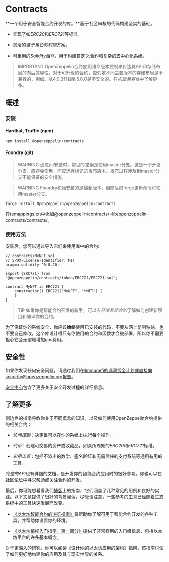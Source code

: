 # Contracts
**一个用于安全智能合约开发的库。**基于社区审核的代码构建坚实的基础。

* 实现了如*ERC20*和*ERC721*等标准。

* 灵活的*基于角色的权限*方案。

* 可重用的*Solidity组件*，用于构建自定义合约和复杂的去中心化系统。

> IMPORTANT
OpenZeppelin合约使用语义版本控制来传达其API和存储布局的向后兼容性。对于可升级的合约，应假定不同主要版本的存储布局是不兼容的，例如，从4.9.3升级到5.0.0是不安全的。在*向后兼容性*中了解更多。

## 概述

### 安装

#### Hardhat, Truffle (npm)
```
npm install @openzeppelin/contracts
```

#### Foundry (git)
> WARNING
通过git安装时，常见的错误是使用master分支。这是一个开发分支，应避免使用，而应选择标记的发布版本。发布过程涉及到master分支不能保证的安全措施。

> WARNING
Foundry初始安装的是最新版本，但随后的forge更新命令将使用master分支。

```
forge install OpenZeppelin/openzeppelin-contracts
```

在remappings.txt中添加@openzeppelin/contracts/=lib/openzeppelin-contracts/contracts/。

### 使用方法
安装后，您可以通过导入它们来使用库中的合约:
```
// contracts/MyNFT.sol
// SPDX-License-Identifier: MIT
pragma solidity ^0.8.20;

import {ERC721} from "@openzeppelin/contracts/token/ERC721/ERC721.sol";

contract MyNFT is ERC721 {
    constructor() ERC721("MyNFT", "MNFT") {
    }
}
```

> TIP
如果你是智能合约开发的新手，可以去*开发智能合约*了解如何创建新项目和编译你的合约。

为了保证你的系统安全，你应该**始终**使用已安装的代码，不要从网上复制粘贴，也不要自己修改。这个库设计得只有你使用的合约和函数才会被部署，所以你不需要担心它会无谓地增加gas费用。

## 安全性
如果你发现任何安全问题，请通过我们在[Immunefi的漏洞赏金计划](https://www.immunefi.com/bounty/openzeppelin)或直接向security@openzeppelin.org报告。

[安全中心](https://contracts.openzeppelin.com/security)包含了更多关于安全开发过程的详细信息。

## 了解更多
侧边栏的指南将教你关于不同概念的知识，以及如何使用OpenZeppelin合约提供的相关合约：

* *访问控制*：决定谁可以在你的系统上执行每个操作。

* *代币*：创建可交易的资产或收藏品，如众所周知的*ERC20*和*ERC721*标准。

* *实用工具*：包括不溢出的数学、签名验证和无需信任的支付系统等通用有用的工具。

*完整的API*也有详细的文档，是开发你的智能合约应用时的极好参考。你也可以在[社区论坛](https://forum.openzeppelin.com/)中寻求帮助或关注合约的开发。

最后，你可能想看看我们[博客](https://blog.openzeppelin.com/guides/)上的指南，它们涵盖了几种常见的用例和良好的实践。以下文章提供了很好的背景阅读，尽管请注意，一些参考的工具已经随着生态系统中的工具快速发展而改变。

* [《以太坊智能合约的浏览指南》](https://blog.openzeppelin.com/the-hitchhikers-guide-to-smart-contracts-in-ethereum-848f08001f05)将帮助你了解可用于智能合约开发的各种工具，并帮助你设置你的环境。

* [《以太坊编程入门指南，第一部分》](https://blog.openzeppelin.com/a-gentle-introduction-to-ethereum-programming-part-1-783cc7796094)提供了非常有用的入门级信息，包括以太坊平台的许多基本概念。

对于更深入的研究，你可以阅读[《设计你的以太坊应用的架构》指南](https://blog.openzeppelin.com/designing-the-architecture-for-your-ethereum-application-9cec086f8317)，该指南讨论了如何更好地构建你的应用及其与现实世界的关系。